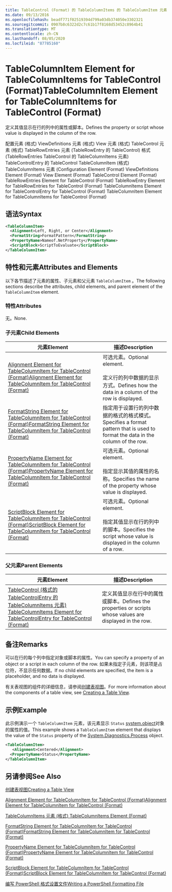 ```yaml
---
title: TableControl (Format) 的 TableColumnItems 的 TableColumnItem 元素 |Microsoft Docs
ms.date: 09/13/2016
ms.openlocfilehash: beadf771f02519394d799a03db374050e3302321
ms.sourcegitcommit: 0907b8c6322d2c7c61b17f8168d53452c8964b41
ms.translationtype: MT
ms.contentlocale: zh-CN
ms.lasthandoff: 08/05/2020
ms.locfileid: "87785160"
---
```

# <a name="tablecolumnitem-element-for-tablecolumnitems-for-tablecontrol-format"></a><span data-ttu-id="ffc46-102">TableColumnItem Element for TableColumnItems for TableControl (Format)</span><span class="sxs-lookup"><span data-stu-id="ffc46-102">TableColumnItem Element for TableColumnItems for TableControl (Format)</span></span>

<span data-ttu-id="ffc46-103">定义其值显示在行的列中的属性或脚本。</span><span class="sxs-lookup"><span data-stu-id="ffc46-103">Defines the property or script whose value is displayed in the column of the row.</span></span>

<span data-ttu-id="ffc46-104">配置元素 (格式) ViewDefinitions 元素 (格式) View 元素 (格式) TableControl 元素 (格式) TableRowEntries 元素 (TableRowEntry 的 TableControl) 格式 (TableRowEntries TableControl 的 TableColumnItems 元素) TableControlEntry 的 TableControl TableColumnItem (格式) TableColumnItems 元素 (</span><span class="sxs-lookup"><span data-stu-id="ffc46-104">Configuration Element (Format) ViewDefinitions Element (Format) View Element (Format) TableControl Element (Format) TableRowEntries Element for TableControl (Format) TableRowEntry Element for TableRowEntries for TableControl (Format) TableColumnItems Element for TableControlEntry for TableControl (Format) TableColumnItem Element for TableColumnItems for TableControl (Format)</span></span>

## <a name="syntax"></a><span data-ttu-id="ffc46-105">语法</span><span class="sxs-lookup"><span data-stu-id="ffc46-105">Syntax</span></span>

```xml
<TableColumnItem>
  <Alignment>Left, Right, or Center</Alignment>
  <FormatString>FormatPattern</FormatString>
  <PropertyName>Nameof.NetProperty</PropertyName>
  <ScriptBlock>ScriptToEvaluate</ScriptBlock>
</TableColumnItem>
```

## <a name="attributes-and-elements"></a><span data-ttu-id="ffc46-106">特性和元素</span><span class="sxs-lookup"><span data-stu-id="ffc46-106">Attributes and Elements</span></span>

<span data-ttu-id="ffc46-107">以下各节描述了元素的属性、子元素和父元素 `TableColumnItem` 。</span><span class="sxs-lookup"><span data-stu-id="ffc46-107">The following sections describe the attributes, child elements, and parent element of the `TableColumnItem` element.</span></span>

### <a name="attributes"></a><span data-ttu-id="ffc46-108">特性</span><span class="sxs-lookup"><span data-stu-id="ffc46-108">Attributes</span></span>

<span data-ttu-id="ffc46-109">无。</span><span class="sxs-lookup"><span data-stu-id="ffc46-109">None.</span></span>

### <a name="child-elements"></a><span data-ttu-id="ffc46-110">子元素</span><span class="sxs-lookup"><span data-stu-id="ffc46-110">Child Elements</span></span>

|<span data-ttu-id="ffc46-111">元素</span><span class="sxs-lookup"><span data-stu-id="ffc46-111">Element</span></span>|<span data-ttu-id="ffc46-112">描述</span><span class="sxs-lookup"><span data-stu-id="ffc46-112">Description</span></span>|
|-------------|-----------------|
|[<span data-ttu-id="ffc46-113">Alignment Element for TableColumnItem for TableControl (Format)</span><span class="sxs-lookup"><span data-stu-id="ffc46-113">Alignment Element for TableColumnItem for TableControl (Format)</span></span>](./alignment-element-for-tablecolumnitem-for-tablecontrol-format.md)|<span data-ttu-id="ffc46-114">可选元素。</span><span class="sxs-lookup"><span data-stu-id="ffc46-114">Optional element.</span></span><br /><br /> <span data-ttu-id="ffc46-115">定义行的列中数据的显示方式。</span><span class="sxs-lookup"><span data-stu-id="ffc46-115">Defines how the data in a column of the row is displayed.</span></span>|
|[<span data-ttu-id="ffc46-116">FormatString Element for TableColumnItem for TableControl (Format)</span><span class="sxs-lookup"><span data-stu-id="ffc46-116">FormatString Element for TableColumnItem for TableControl (Format)</span></span>](./formatstring-element-for-tablecolumnitem-for-tablecontrol-format.md)|<span data-ttu-id="ffc46-117">指定用于设置行的列中数据的格式的格式模式。</span><span class="sxs-lookup"><span data-stu-id="ffc46-117">Specifies a format pattern that is used to format the data in the column of the row.</span></span>|
|[<span data-ttu-id="ffc46-118">PropertyName Element for TableColumnItem for TableControl (Format)</span><span class="sxs-lookup"><span data-stu-id="ffc46-118">PropertyName Element for TableColumnItem for TableControl (Format)</span></span>](./propertyname-element-for-tablecolumnitem-for-tablecontrol-format.md)|<span data-ttu-id="ffc46-119">可选元素。</span><span class="sxs-lookup"><span data-stu-id="ffc46-119">Optional element.</span></span><br /><br /> <span data-ttu-id="ffc46-120">指定显示其值的属性的名称。</span><span class="sxs-lookup"><span data-stu-id="ffc46-120">Specifies the name of the property whose value is displayed.</span></span>|
|[<span data-ttu-id="ffc46-121">ScriptBlock Element for TableColumnItem for TableControl (Format)</span><span class="sxs-lookup"><span data-stu-id="ffc46-121">ScriptBlock Element for TableColumnItem for TableControl (Format)</span></span>](./scriptblock-element-for-tablecolumnitem-for-tablecontrol-format.md)|<span data-ttu-id="ffc46-122">可选元素。</span><span class="sxs-lookup"><span data-stu-id="ffc46-122">Optional element.</span></span><br /><br /> <span data-ttu-id="ffc46-123">指定其值显示在行的列中的脚本。</span><span class="sxs-lookup"><span data-stu-id="ffc46-123">Specifies the script whose value is displayed in the column of a row.</span></span>|

### <a name="parent-elements"></a><span data-ttu-id="ffc46-124">父元素</span><span class="sxs-lookup"><span data-stu-id="ffc46-124">Parent Elements</span></span>

|<span data-ttu-id="ffc46-125">元素</span><span class="sxs-lookup"><span data-stu-id="ffc46-125">Element</span></span>|<span data-ttu-id="ffc46-126">描述</span><span class="sxs-lookup"><span data-stu-id="ffc46-126">Description</span></span>|
|-------------|-----------------|
|[<span data-ttu-id="ffc46-127">TableControl (格式的 TableControlEntry 的 TableColumnItems 元素) </span><span class="sxs-lookup"><span data-stu-id="ffc46-127">TableColumnItems Element for TableControlEntry for TableControl (Format)</span></span>](./tablecolumnitems-element-for-tablerowentry-for-tablecontrol-format.md)|<span data-ttu-id="ffc46-128">定义其值显示在行中的属性或脚本。</span><span class="sxs-lookup"><span data-stu-id="ffc46-128">Defines the properties or scripts whose values are displayed in the row.</span></span>|

## <a name="remarks"></a><span data-ttu-id="ffc46-129">备注</span><span class="sxs-lookup"><span data-stu-id="ffc46-129">Remarks</span></span>

<span data-ttu-id="ffc46-130">可以在行的每个列中指定对象或脚本的属性。</span><span class="sxs-lookup"><span data-stu-id="ffc46-130">You can specify a property of an object or a script in each column of the row.</span></span> <span data-ttu-id="ffc46-131">如果未指定子元素，则该项是占位符，不显示任何数据。</span><span class="sxs-lookup"><span data-stu-id="ffc46-131">If no child elements are specified, the item is a placeholder, and no data is displayed.</span></span>

<span data-ttu-id="ffc46-132">有关表视图的组件的详细信息，请参阅[创建表视图](./creating-a-table-view.md)。</span><span class="sxs-lookup"><span data-stu-id="ffc46-132">For more information about the components of a table view, see [Creating a Table View](./creating-a-table-view.md).</span></span>

## <a name="example"></a><span data-ttu-id="ffc46-133">示例</span><span class="sxs-lookup"><span data-stu-id="ffc46-133">Example</span></span>

<span data-ttu-id="ffc46-134">此示例演示一个 `TableColumnItem` 元素，该元素显示 `Status` [system.object](/dotnet/api/System.Diagnostics.Process)对象的属性的值。</span><span class="sxs-lookup"><span data-stu-id="ffc46-134">This example shows a `TableColumnItem` element that displays the value of the `Status` property of the [System.Diagnostics.Process](/dotnet/api/System.Diagnostics.Process) object.</span></span>

```xml
<TableColumnItem>
   <Alignment>Centered</Alignment>
  <PropertyName>Status</PropertyName>
</TableColumnItem>

```

## <a name="see-also"></a><span data-ttu-id="ffc46-135">另请参阅</span><span class="sxs-lookup"><span data-stu-id="ffc46-135">See Also</span></span>

[<span data-ttu-id="ffc46-136">创建表视图</span><span class="sxs-lookup"><span data-stu-id="ffc46-136">Creating a Table View</span></span>](./creating-a-table-view.md)

[<span data-ttu-id="ffc46-137">Alignment Element for TableColumnItem for TableControl (Format)</span><span class="sxs-lookup"><span data-stu-id="ffc46-137">Alignment Element for TableColumnItem for TableControl (Format)</span></span>](./alignment-element-for-tablecolumnitem-for-tablecontrol-format.md)

[<span data-ttu-id="ffc46-138">TableColumnItems 元素 (格式) </span><span class="sxs-lookup"><span data-stu-id="ffc46-138">TableColumnItems Element (Format)</span></span>](./tablecolumnitems-element-for-tablerowentry-for-tablecontrol-format.md)

[<span data-ttu-id="ffc46-139">FormatString Element for TableColumnItem for TableControl (Format)</span><span class="sxs-lookup"><span data-stu-id="ffc46-139">FormatString Element for TableColumnItem for TableControl (Format)</span></span>](./formatstring-element-for-tablecolumnitem-for-tablecontrol-format.md)

[<span data-ttu-id="ffc46-140">PropertyName Element for TableColumnItem for TableControl (Format)</span><span class="sxs-lookup"><span data-stu-id="ffc46-140">PropertyName Element for TableColumnItem for TableControl (Format)</span></span>](./propertyname-element-for-tablecolumnitem-for-tablecontrol-format.md)

[<span data-ttu-id="ffc46-141">ScriptBlock Element for TableColumnItem for TableControl (Format)</span><span class="sxs-lookup"><span data-stu-id="ffc46-141">ScriptBlock Element for TableColumnItem for TableControl (Format)</span></span>](./scriptblock-element-for-tablecolumnitem-for-tablecontrol-format.md)

[<span data-ttu-id="ffc46-142">编写 PowerShell 格式设置文件</span><span class="sxs-lookup"><span data-stu-id="ffc46-142">Writing a PowerShell Formatting File</span></span>](./writing-a-powershell-formatting-file.md)
